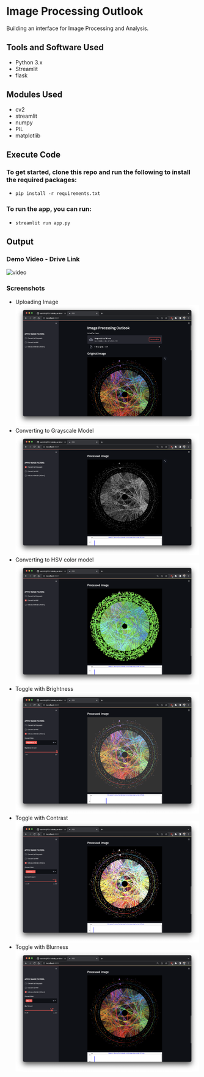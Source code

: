 # Image Processing Outlook
Building an interface for Image Processing and Analysis.

## Tools and Software Used
* Python 3.x
* Streamlit
* flask

## Modules Used
* cv2
* streamlit
* numpy
* PIL
* matplotlib

## Execute Code
### To get started, clone this repo and run the following to install the required packages:
* ```pip install -r requirements.txt```

### To run the app, you can run:

* ```streamlit run app.py```

## Output 
### Demo Video - Drive Link
![video](https://drive.google.com/file/d/1fdiibByZYOjudEzMq4w8USQk7qMI8DiX/view?usp=sharing)
### Screenshots
*  Uploading Image
![image](https://github.com/saimihirj/IPO/blob/master/output-ss/output-upload.png)
*  Converting to Grayscale Model
![image](https://github.com/saimihirj/IPO/blob/master/output-ss/output-gray.png)
*  Converting to HSV color model
![image](https://github.com/saimihirj/IPO/blob/master/output-ss/output-hsv.png)
*  Toggle with Brightness
![image](https://github.com/saimihirj/IPO/blob/master/output-ss/output-bright.png)
*  Toggle with Contrast
![image](https://github.com/saimihirj/IPO/blob/master/output-ss/output-contr.png)
*  Toggle with Blurness
![image](https://github.com/saimihirj/IPO/blob/master/output-ss/output-blur.png)


